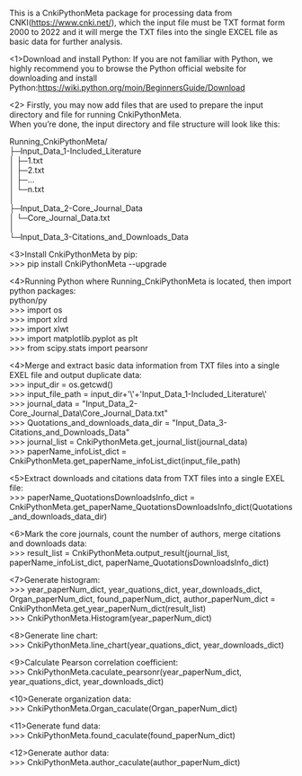 This is a CnkiPythonMeta package for processing data from CNKI(https://www.cnki.net/),
which the input file must be TXT format form 2000 to 2022 and it will merge the TXT files into the single EXCEL file 
as basic data for further analysis.

<1>Download and install Python:
If you are not familiar with Python, we highly recommend you to browse the Python official website for 
downloading and install Python:https://wiki.python.org/moin/BeginnersGuide/Download

<2> Firstly, you may now add files that are used to prepare the input directory and file for running CnkiPythonMeta.  
    When you’re done, the input directory and file structure will look like this:
    
Running_CnkiPythonMeta/  
├─Input_Data_1-Included_Literature  
│   ├─1.txt  
│   ├─2.txt  
│   ├─...  
│   └─n.txt  
│      
├─Input_Data_2-Core_Journal_Data  
│   └─Core_Journal_Data.txt  
│      
└─Input_Data_3-Citations_and_Downloads_Data

<3>Install CnkiPythonMeta by pip:  
 	>>> pip install CnkiPythonMeta --upgrade  
	
<4>Running Python where Running_CnkiPythonMeta is located, then import python packages:  
	python/py  
	>>> import os  
	>>> import xlrd  
	>>> import xlwt  
	>>> import matplotlib.pyplot as plt  
	>>> from scipy.stats import pearsonr  	

<4>Merge and extract basic data information from TXT files into a single EXEL file and output duplicate data:  
	>>> input_dir = os.getcwd()  
	>>> input_file_path = input_dir+'\\'+'Input_Data_1-Included_Literature\\'  
	>>> journal_data = "Input_Data_2-Core_Journal_Data\\Core_Journal_Data.txt"  
	>>> Quotations_and_downloads_data_dir = "Input_Data_3-Citations_and_Downloads_Data"  
	>>> journal_list = CnkiPythonMeta.get_journal_list(journal_data)  
	>>> paperName_infoList_dict = CnkiPythonMeta.get_paperName_infoList_dict(input_file_path)  
	
<5>Extract downloads and citations data from TXT files into a single EXEL file:  
    >>> paperName_QuotationsDownloadsInfo_dict = CnkiPythonMeta.get_paperName_QuotationsDownloadsInfo_dict(Quotations_and_downloads_data_dir)  

<6>Mark the core journals, count the number of authors, merge citations and downloads data:  
    >>> result_list = CnkiPythonMeta.output_result(journal_list, paperName_infoList_dict, paperName_QuotationsDownloadsInfo_dict)  
	
<7>Generate histogram:  
	>>> year_paperNum_dict, year_quations_dict, year_downloads_dict, Organ_paperNum_dict, found_paperNum_dict, author_paperNum_dict = CnkiPythonMeta.get_year_paperNum_dict(result_list)  
	>>> CnkiPythonMeta.Histogram(year_paperNum_dict)  
	
<8>Generate line chart:  
	>>> CnkiPythonMeta.line_chart(year_quations_dict, year_downloads_dict)  
  
<9>Calculate Pearson correlation coefficient:  
	>>> CnkiPythonMeta.caculate_pearsonr(year_paperNum_dict, year_quations_dict, year_downloads_dict)  
	
<10>Generate organization data:  
	>>> CnkiPythonMeta.Organ_caculate(Organ_paperNum_dict)  
	
<11>Generate fund data:  
	>>> CnkiPythonMeta.found_caculate(found_paperNum_dict)  

<12>Generate author data:  
	>>> CnkiPythonMeta.author_caculate(author_paperNum_dict)  
	
	
	
	
